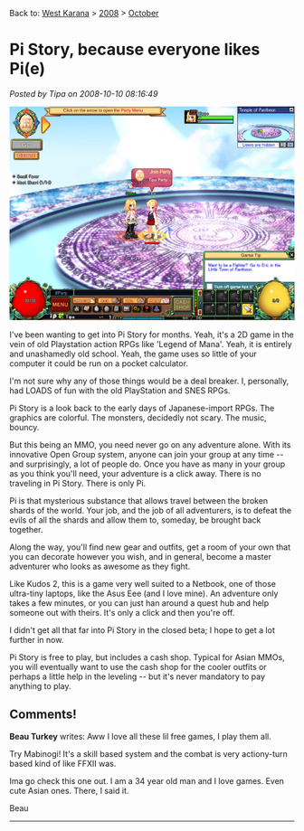 Back to: [West Karana](/posts/westkarana.md) > [2008](/posts/2008/westkarana.md) > [October](./westkarana.md)
# Pi Story, because everyone likes Pi(e)

*Posted by Tipa on 2008-10-10 08:16:49*

![](../../../uploads/2008/10/pistory-2008-10-10-07-50-48-45.jpg "pistory-2008-10-10-07-50-48-45")

I've been wanting to get into Pi Story for months. Yeah, it's a 2D game in the vein of old Playstation action RPGs like 'Legend of Mana'. Yeah, it is entirely and unashamedly old school. Yeah, the game uses so little of your computer it could be run on a pocket calculator.

I'm not sure why any of those things would be a deal breaker. I, personally, had LOADS of fun with the old PlayStation and SNES RPGs.

Pi Story is a look back to the early days of Japanese-import RPGs. The graphics are colorful. The monsters, decidedly not scary. The music, bouncy.

But this being an MMO, you need never go on any adventure alone. With its innovative Open Group system, anyone can join your group at any time -- and surprisingly, a lot of people do. Once you have as many in your group as you think you'll need, your adventure is a click away. There is no traveling in Pi Story. There is only Pi.

Pi is that mysterious substance that allows travel between the broken shards of the world. Your job, and the job of all adventurers, is to defeat the evils of all the shards and allow them to, someday, be brought back together.

Along the way, you'll find new gear and outfits, get a room of your own that you can decorate however you wish, and in general, become a master adventurer who looks as awesome as they fight.

Like Kudos 2, this is a game very well suited to a Netbook, one of those ultra-tiny laptops, like the Asus Eee (and I love mine). An adventure only takes a few minutes, or you can just han around a quest hub and help someone out with theirs. It's only a click and then you're off.

I didn't get all that far into Pi Story in the closed beta; I hope to get a lot further in now.

Pi Story is free to play, but includes a cash shop. Typical for Asian MMOs, you will eventually want to use the cash shop for the cooler outfits or perhaps a little help in the leveling -- but it's never mandatory to pay anything to play.

## Comments!

**Beau Turkey** writes: Aww I love all these lil free games, I play them all. 

 Try Mabinogi! It's a skill based system and the combat is very actiony-turn based kind of like FFXII was. 

 Ima go check this one out. I am a 34 year old man and I love games. Even cute Asian ones. There, I said it.

 Beau

---

